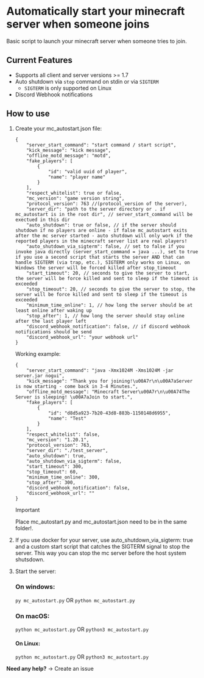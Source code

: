 # Automatically start your minecraft server when someone joins

Basic script to launch your minecraft server when someone tries to join.

## Current Features
- Supports all client and server versions >= 1.7
- Auto shutdown via `stop` command on stdin or via `SIGTERM`
  - `SIGTERM` is only supported on Linux
- Discord Webhook notifications


## How to use
1. Create your mc_autostart.json file:
    ```
    {
        "server_start_command": "start command / start script",
        "kick_message": "kick message",
        "offline_motd_message": "motd",
        "fake_players": [
            {
                "id": "valid uuid of player",
                "name": "player name"
            }
        ],
        "respect_whitelist": true or false,
        "mc_version": "game version string",
        "protocol_version": 763 //(protocol_version of the server),
        "server_dir": "path to the server directory or . if mc_autostart is in the root dir", // server_start_command will be exectued in this dir
        "auto_shutdown": true or false, // if the server should shutdown if no players are online - if false mc_autostart exits after the mc server started - auto shutdown will only work if the reported players in the minecraft server list are real players!
        "auto_shutdown_via_sigterm": false, // set to false if you invoke java directly (server_start_command = java ...), set to true if you use a second script that starts the server AND that can handle SIGTERM (via trap, etc.), SIGTERM only works on Linux, on Windows the server will be forced killed after stop_timeout
        "start_timeout": 20, // seconds to give the server to start, the server will be force killed and sent to sleep if the timeout is exceeded
        "stop_timeout": 20, // seconds to give the server to stop, the server will be force killed and sent to sleep if the timeout is exceeded
        "minimum_time_online": 1, // how long the server should be at least online after waking up
        "stop_after": 1, // how long the server should stay online after the last player left
        "discord_webhook_notification": false, // if discord webhook notifications should be send
        "discord_webhook_url": "your webhook url"
    }

    ```
    Working example:
    ```
    {
        "server_start_command": "java -Xmx1024M -Xms1024M -jar server.jar nogui",
        "kick_message": "Thank you for joining!\u00A7r\n\u00A7aServer is now starting - come back in 3-4 Minutes.",
        "offline_motd_message": "Minecraft Server\u00A7r\n\u00A74The Server is sleeping! \u00A7aJoin to start.",
        "fake_players": [
            {
                "id": "d8d5a923-7b20-43d8-883b-1150148d6955",
                "name": "Test"
            }
        ],
        "respect_whitelist": false,
        "mc_version": "1.20.1",
        "protocol_version": 763,
        "server_dir": "./test_server",
        "auto_shutdown": true,
        "auto_shutdown_via_sigterm": false,
        "start_timeout": 300,
        "stop_timeout": 60,
        "minimum_time_online": 300,
        "stop_after": 300,
        "discord_webhook_notification": false,
        "discord_webhook_url": ""
    }

    ```
    > [!IMPORTANT]
    > Place mc_autostart.py and mc_autostart.json need to be in the same folder!.

2. If you use docker for your server, use auto_shutdown_via_sigterm: true and a custom start script that catches the SIGTERM signal to stop the server. This way you can stop the mc server before the host system shutsdown.

3. Start the server:
    ### On windows:
    `py mc_autostart.py` OR `python mc_autostart.py`
    ### On macOS:
    `python mc_autostart.py` OR `python3 mc_autostart.py`
    #### On Linux:
    `python mc_autostart.py` OR `python3 mc_autostart.py`

**Need any help?** -> Create an issue
